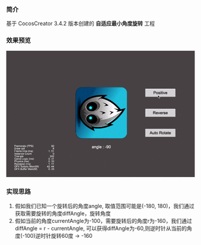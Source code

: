 ### 简介

基于 CocosCreator 3.4.2 版本创建的 **自适应最小角度旋转** 工程

### 效果预览
![image](../../gif/202203/2022032202.gif)

### 实现思路
1. 假如我们已知一个旋转后的角度angle, 取值范围可能是(-180, 180)，我们通过获取需要旋转的角度diffAngle，旋转角度
2. 假如当前的角度currentAngle为-100，需要旋转后的角度r为-160，我们通过diffAngle = r - currentAngle, 可以获得diffAngle为-60,则逆时针从当前的角度(-100)逆时针旋转60度 -> -160
